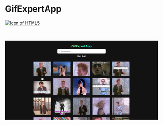 # GifExpertApp

<a title="LanguagesUsed" target="_blank" href="#">
<img align="center" alt="Icon of HTML5" src="https://skillicons.dev/icons?i=react,js,css&theme=light">
</a>

<img style="margin: 50px 0" src=".img/main.png" alt="Project main page ">